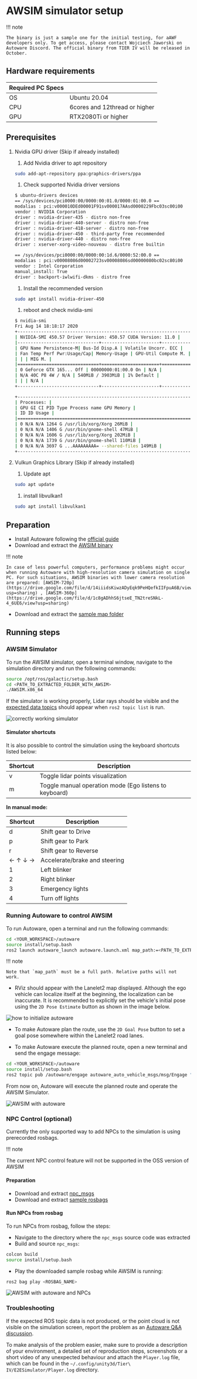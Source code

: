 # AWSIM simulator setup

!!! note

    The binary is just a sample one for the initial testing, for aAWF developers only. To get access, please contact Wojciech Jaworski on Autoware Discord. The official binary from TIER IV will be released in October.

## Hardware requirements

| Required PC Specs |                               |
| :---------------- | :---------------------------- |
| OS                | Ubuntu 20.04                  |
| CPU               | 6cores and 12thread or higher |
| GPU               | RTX2080Ti or higher           |

## Prerequisites

1. Nvidia GPU driver (Skip if already installed)

   1. Add Nvidia driver to apt repository

   ```bash
   sudo add-apt-repository ppa:graphics-drivers/ppa
   ```

   1. Check supported Nvidia driver versions

   ```bash
   $ ubuntu-drivers devices
   == /sys/devices/pci0000:00/0000:00:01.0/0000:01:00.0 ==
   modalias : pci:v000010DEd00001F91sv000017AAsd0000229Fbc03sc00i00
   vendor : NVIDIA Corporation
   driver : nvidia-driver-435 - distro non-free
   driver : nvidia-driver-440-server - distro non-free
   driver : nvidia-driver-418-server - distro non-free
   driver : nvidia-driver-450 - third-party free recommended
   driver : nvidia-driver-440 - distro non-free
   driver : xserver-xorg-video-nouveau - distro free builtin

   == /sys/devices/pci0000:00/0000:00:1d.6/0000:52:00.0 ==
   modalias : pci:v00008086d00002723sv00008086sd00000080bc02sc80i00
   vendor : Intel Corporation
   manual_install: True
   driver : backport-iwlwifi-dkms - distro free
   ```

   1. Install the recommended version

   ```bash
   sudo apt install nvidia-driver-450
   ```

   1. reboot and check nvidia-smi

   ```bash
   $ nvidia-smi
   Fri Aug 14 18:18:17 2020
   +-----------------------------------------------------------------------------+
   | NVIDIA-SMI 450.57 Driver Version: 450.57 CUDA Version: 11.0 |
   |-------------------------------+----------------------+----------------------+
   | GPU Name Persistence-M| Bus-Id Disp.A | Volatile Uncorr. ECC |
   | Fan Temp Perf Pwr:Usage/Cap| Memory-Usage | GPU-Util Compute M. |
   | | | MIG M. |
   |===============================+======================+======================|
   | 0 GeForce GTX 165... Off | 00000000:01:00.0 On | N/A |
   | N/A 40C P8 4W / N/A | 540MiB / 3903MiB | 1% Default |
   | | | N/A |
   +-------------------------------+----------------------+----------------------+

   +-----------------------------------------------------------------------------+
   | Processes: |
   | GPU GI CI PID Type Process name GPU Memory |
   | ID ID Usage |
   |=============================================================================|
   | 0 N/A N/A 1264 G /usr/lib/xorg/Xorg 26MiB |
   | 0 N/A N/A 1406 G /usr/bin/gnome-shell 47MiB |
   | 0 N/A N/A 1606 G /usr/lib/xorg/Xorg 202MiB |
   | 0 N/A N/A 1739 G /usr/bin/gnome-shell 110MiB |
   | 0 N/A N/A 3697 G ...AAAAAAAAA= --shared-files 149MiB |
   +-----------------------------------------------------------------------------+
   ```

1. Vulkun Graphics Library (Skip if already installed)

   1. Update apt

   ```bash
   sudo apt update
   ```

   1. install libvulkan1

   ```bash
   sudo apt install libvulkan1
   ```

## Preparation

- Install Autoware following the [official guide](https://autowarefoundation.github.io/autoware-documentation/main/installation/autoware/source-installation/)
- Download and extract the [AWSIM binary](https://drive.google.com/file/d/1p_dEiSTODHjCVkxFy8F7tLkY1J9VItIb/view?usp=sharing)

!!! note

    In case of less powerful computers, performance problems might occur when running Autoware with high-resolution camera simulation on single PC. For such situations, AWSIM binaries with lower camera resolution are prepared: [AWSIM-720p](https://drive.google.com/file/d/14iiidsKiwzADyEqk9PeHQefkIIFpuA6B/view?usp=sharing) , [AWSIM-360p](https://drive.google.com/file/d/1c8gADhhS6jtseE_TN2treSNkL-4_6UE6/view?usp=sharing)

- Download and extract the [sample map folder](https://drive.google.com/file/d/1vGFI0o0zQ-gRZYqKrPbnrtCN3c3-92Fy/view?usp=sharing)

## Running steps

### AWSIM Simulator

To run the AWSIM simulator, open a terminal window, navigate to the simulation directory and run the following commands:

```bash
source /opt/ros/galactic/setup.bash
cd <PATH_TO_EXTRACTED_FOLDER_WITH_AWSIM>
./AWSIM.x86_64
```

If the simulator is working properly, Lidar rays should be visible and the [expected data topics](https://github.com/autowarefoundation/autoware-projects/wiki/Bus-ODD-Simulation-requirements#integration-interface-with-autoware-universe) should appear when `ros2 topic list` is run.

![correctly working simulator](./images/workingSim.png)

#### Simulator shortcuts

It is also possible to control the simulation using the keyboard shortcuts listed below:

| Shortcut | Description                                            |
| -------- | ------------------------------------------------------ |
| v        | Toggle lidar points visualization                      |
| m        | Toggle manual operation mode (Ego listens to keyboard) |

<b> In manual mode: </b>

| Shortcut | Description                   |
| -------- | ----------------------------- |
| d        | Shift gear to Drive           |
| p        | Shift gear to Park            |
| r        | Shift gear to Reverse         |
| ← ↑ ↓ →  | Accelerate/brake and steering |
| 1        | Left blinker                  |
| 2        | Right blinker                 |
| 3        | Emergency lights              |
| 4        | Turn off lights               |

### Running Autoware to control AWSIM

To run Autoware, open a terminal and run the following commands:

```bash
cd <YOUR_WORKSPACE>/autoware
source install/setup.bash
ros2 launch autoware_launch autoware.launch.xml map_path:=<PATH_TO_EXTRACTED_FOLDER_WITH_MAP> vehicle_model:=sample_vehicle sensor_model:=sample_sensor_kit use_sim_time:=true launch_sensing_driver:=false
```

!!! note

    Note that `map_path` must be a full path. Relative paths will not work.

- RViz should appear with the Lanelet2 map displayed. Although the ego vehicle can localize itself at the beginning, the localization can be inaccurate. It is recommended to explicitly set the vehicle's initial pose using the `2D Pose Estimate` button as shown in the image below.

![how to initialize autoware](./images/initializeAutoware.png)

- To make Autoware plan the route, use the `2D Goal Pose` button to set a goal pose somewhere within the Lanelet2 road lanes.

- To make Autoware execute the planned route, open a new terminal and send the engage message:

```bash
cd <YOUR_WORKSPACE>/autoware
source install/setup.bash
ros2 topic pub /autoware/engage autoware_auto_vehicle_msgs/msg/Engage "engage: true"
```

From now on, Autoware will execute the planned route and operate the AWSIM Simulator.

![AWSIM with autoware](./images/awf_awsim.png)

### NPC Control (optional)

Currently the only supported way to add NPCs to the simulation is using prerecorded rosbags.

!!! note

The current NPC control feature will not be supported in the OSS version of AWSIM

#### Preparation

- Download and extract [npc_msgs](https://drive.google.com/file/d/1fMvjOnz7Z0cGXotwdOAhBfLPYO52ssp0/view?usp=sharing)
- Download and extract [sample rosbags](https://drive.google.com/file/d/1BSoIq82DW_RIyeSR6OinhKmA6lD6jmWe/view?usp=sharing)

#### Run NPCs from rosbag

To run NPCs from rosbag, follow the steps:

- Navigate to the directory where the `npc_msgs` source code was extracted
- Build and source `npc_msgs`:

```bash
colcon build
source install/setup.bash
```

- Play the downloaded sample rosbag while AWSIM is running:

```bash
ros2 bag play <ROSBAG_NAME>
```

![AWSIM with autoware and NPCs](./images/awsim_npc.png)

### Troubleshooting

If the expected ROS topic data is not produced, or the point cloud is not visible on the simulation screen, report the problem as an [Autoware Q&A discussion](https://github.com/autowarefoundation/autoware/discussions/).

To make analysis of the problem easier, make sure to provide a description of your environment, a detailed set of reproduction steps, screenshots or a short video of any unexpected behaviour and attach the `Player.log` file, which can be found in the `~/.config/unity3d/Tier\ IV/E2ESimulator/Player.log` directory.

